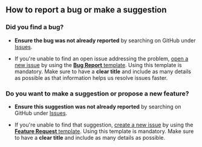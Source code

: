 ## How to report a bug or make a suggestion

### **Did you find a bug?**

* **Ensure the bug was not already reported** by searching on GitHub under [Issues](https://github.com/WeatherXM/beta-issue-tracker/issues).

* If you're unable to find an open issue addressing the problem, [open a new issue](https://github.com/WeatherXM/beta-issue-tracker/issues/new/choose) by using the [**Bug Report** template](https://github.com/WeatherXM/beta-issue-tracker/blob/main/.github/ISSUE_TEMPLATE/bug_report.md). Using this template is mandatory. Make sure to have a **clear title** and include as many details as possible as that information helps us resolve issues faster.

### **Do you want to make a suggestion or propose a new feature?**

* **Ensure this suggestion was not already reported** by searching on GitHub under [Issues](https://github.com/WeatherXM/beta-issue-tracker/issues).

* If you're unable to find that suggestion, [create a new issue](https://github.com/WeatherXM/beta-issue-tracker/issues/new/choose) by using the [**Feature Request** template](https://github.com/WeatherXM/beta-issue-tracker/blob/main/.github/ISSUE_TEMPLATE/feature_request.md). Using this template is mandatory. Make sure to have a **clear title** and include as many details as possible.
